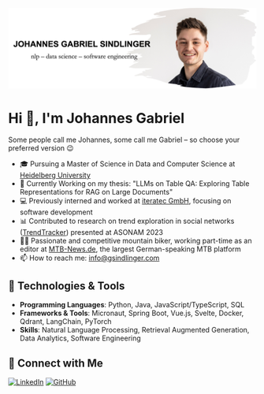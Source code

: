 ![Header Image](Banner.png)

# Hi 👋, I'm Johannes Gabriel 
Some people call me Johannes, some call me Gabriel – so choose your preferred version 😉

- 🎓 Pursuing a Master of Science in Data and Computer Science at [Heidelberg University](https://www.uni-heidelberg.de/)
- 📜 Currently Working on my thesis: "LLMs on Table QA: Exploring Table Representations for RAG on Large Documents"
- 💻 Previously interned and worked at [iteratec GmbH](https://www.iteratec.com/), focusing on software development
- 📊 Contributed to research on trend exploration in social networks ([TrendTracker](https://doi.org/10.1145/3625007.3627335)) presented at ASONAM 2023
- 🚴‍♂️ Passionate and competitive mountain biker, working part-time as an editor at [MTB-News.de](https://www.mtb-news.de/), the largest German-speaking MTB platform
- 📫 How to reach me: [info@gsindlinger.com](mailto:info@gsindlinger.com)

## 🚀 Technologies & Tools
- **Programming Languages**: Python, Java, JavaScript/TypeScript, SQL
- **Frameworks & Tools**: Micronaut, Spring Boot, Vue.js, Svelte, Docker, Qdrant, LangChain, PyTorch
- **Skills**: Natural Language Processing, Retrieval Augmented Generation, Data Analytics, Software Engineering

## 🔗 Connect with Me
[![LinkedIn](https://img.shields.io/badge/-LinkedIn-blue?style=flat-square&logo=linkedin)](https://www.linkedin.com/in/gabriel-sindlinger)
[![GitHub](https://img.shields.io/badge/-GitHub-181717?style=flat-square&logo=github)](https://github.com/gsindlinger)


